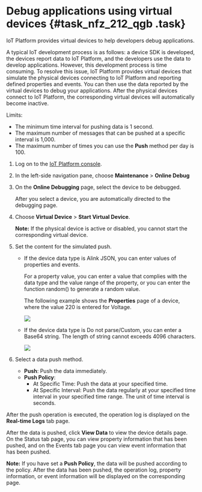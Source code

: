 # Debug applications using virtual devices {#task_nfz_212_qgb .task}

IoT Platform provides virtual devices to help developers debug applications.

A typical IoT development process is as follows: a device SDK is developed, the devices report data to IoT Platform, and the developers use the data to develop applications. However, this development process is time consuming. To resolve this issue, IoT Platform provides virtual devices that simulate the physical devices connecting to IoT Platform and reporting defined properties and events. You can then use the data reported by the virtual devices to debug your applications. After the physical devices connect to IoT Platform, the corresponding virtual devices will automatically become inactive.

Limits:

-   The minimum time interval for pushing data is 1 second.
-   The maximum number of messages that can be pushed at a specific interval is 1,000.
-   The maximum number of times you can use the **Push** method per day is 100.

1.  Log on to the [IoT Platform console](https://partners-intl.console.aliyun.com/#/iot).
2.  In the left-side navigation pane, choose **Maintenance** \> **Online Debug**
3.  On the **Online Debugging** page, select the device to be debugged. 

    After you select a device, you are automatically directed to the debugging page.

4.  Choose **Virtual Device** \> **Start Virtual Device**. 

    **Note:** If the physical device is active or disabled, you cannot start the corresponding virtual device.

5.  Set the content for the simulated push. 
    -   If the device data type is Alink JSON, you can enter values of properties and events.

        For a property value, you can enter a value that complies with the data type and the value range of the property, or you can enter the function random\(\) to generate a random value.

        The following example shows the **Properties** page of a device, where the value 220 is entered for Voltage.

        ![](http://static-aliyun-doc.oss-cn-hangzhou.aliyuncs.com/assets/img/17811/155505536242138_en-US.png)

    -   If the device data type is Do not parse/Custom, you can enter a Base64 string. The length of string cannot exceeds 4096 characters.

        ![](http://static-aliyun-doc.oss-cn-hangzhou.aliyuncs.com/assets/img/17811/155505536243394_en-US.png)

6.  Select a data push method. 
    -   **Push**: Push the data immediately.
    -   **Push Policy**:
        -   At Specific Time: Push the data at your specified time.
        -   At Specific Interval: Push the data regularly at your specified time interval in your specified time range. The unit of time interval is seconds.

After the push operation is executed, the operation log is displayed on the **Real-time Logs** tab page.

After the data is pushed, click **View Data** to view the device details page. On the Status tab page, you can view property information that has been pushed, and on the Events tab page you can view event information that has been pushed.

**Note:** If you have set a **Push Policy**, the data will be pushed according to the policy. After the data has been pushed, the operation log, property information, or event information will be displayed on the corresponding page.

